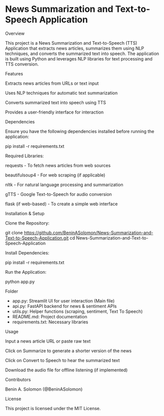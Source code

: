 # News Summarization and Text-to-Speech Application

Overview

This project is a News Summarization and Text-to-Speech (TTS) Application that extracts news articles, summarizes them using NLP techniques, and converts the summarized text into speech. The application is built using Python and leverages NLP libraries for text processing and TTS conversion.

Features

Extracts news articles from URLs or text input

Uses NLP techniques for automatic text summarization

Converts summarized text into speech using TTS

Provides a user-friendly interface for interaction

Dependencies

Ensure you have the following dependencies installed before running the application:

pip install -r requirements.txt

Required Libraries:

requests - To fetch news articles from web sources

beautifulsoup4 - For web scraping (if applicable)

nltk - For natural language processing and summarization

gTTS - Google Text-to-Speech for audio conversion

flask (if web-based) - To create a simple web interface

Installation & Setup

Clone the Repository:

git clone https://github.com/BeninASolomon/News-Summarization-and-Text-to-Speech-Application.git
cd News-Summarization-and-Text-to-Speech-Application

Install Dependencies:

pip install -r requirements.txt

Run the Application:

python app.py

Folder
* app.py: Streamlit UI for user interaction (Main file)
* api.py: FastAPI backend for news & sentiment APIs
* utils.py: Helper functions (scraping, sentiment, Text To Speech)
* README.md: Project documentation
* requirements.txt: Necessary libraries

Usage

Input a news article URL or paste raw text

Click on Summarize to generate a shorter version of the news

Click on Convert to Speech to hear the summarized text

Download the audio file for offline listening (if implemented)


Contributors

Benin A. Solomon (@BeninASolomon)

License

This project is licensed under the MIT License.
